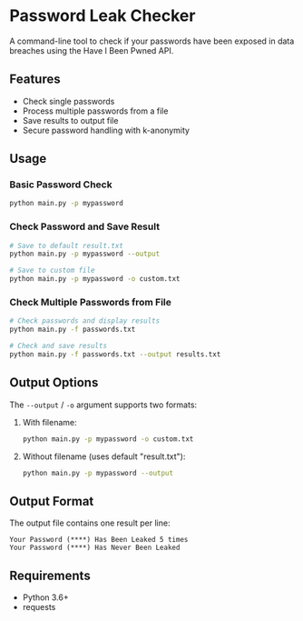 # Password Leak Checker

A command-line tool to check if your passwords have been exposed in data breaches using the Have I Been Pwned API.

## Features

- Check single passwords
- Process multiple passwords from a file
- Save results to output file
- Secure password handling with k-anonymity

## Usage

### Basic Password Check
```bash
python main.py -p mypassword
```

### Check Password and Save Result
```bash
# Save to default result.txt
python main.py -p mypassword --output

# Save to custom file
python main.py -p mypassword -o custom.txt
```

### Check Multiple Passwords from File
```bash
# Check passwords and display results
python main.py -f passwords.txt

# Check and save results
python main.py -f passwords.txt --output results.txt
```

## Output Options

The `--output` / `-o` argument supports two formats:

1. With filename:
   ```bash
   python main.py -p mypassword -o custom.txt
   ```

2. Without filename (uses default "result.txt"):
   ```bash
   python main.py -p mypassword --output
   ```

## Output Format

The output file contains one result per line:
```
Your Password (****) Has Been Leaked 5 times
Your Password (****) Has Never Been Leaked
```

## Requirements

- Python 3.6+
- requests